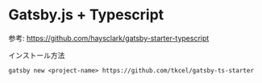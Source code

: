 # Gatsby.js + Typescript

参考: https://github.com/haysclark/gatsby-starter-typescript

インストール方法

```
gatsby new <project-name> https://github.com/tkcel/gatsby-ts-starter
```
